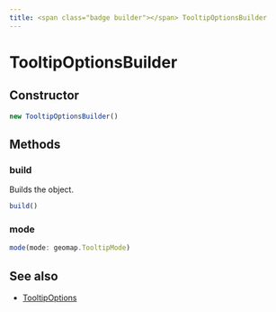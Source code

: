 ```yaml
---
title: <span class="badge builder"></span> TooltipOptionsBuilder
---
```

# <span class="badge builder"></span> TooltipOptionsBuilder

## Constructor

```typescript
new TooltipOptionsBuilder()
```
## Methods

### <span class="badge object-method"></span> build

Builds the object.

```typescript
build()
```

### <span class="badge object-method"></span> mode

```typescript
mode(mode: geomap.TooltipMode)
```

## See also

 * <span class="badge object-type-interface"></span> [TooltipOptions](./object-TooltipOptions.md)
